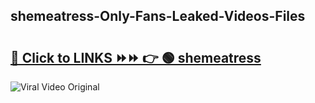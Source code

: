 
 ## shemeatress-Only-Fans-Leaked-Videos-Files

# <h2><a href="https://mediaupload.pro?shemeatress">🔗 Click to LINKS ⏩⏩ 👉 🟢 shemeatress </a></h2>

<a href="https://mediaupload.pro?shemeatress" rel="nofollow" data-target="animated-image.originalLink"><img src="https://i.ibb.co.com/xMMVF88/686577567.gif" alt="Viral Video Original" style="max-width: 100%; display: inline-block;" data-target="animated-image.originalImage"></a>